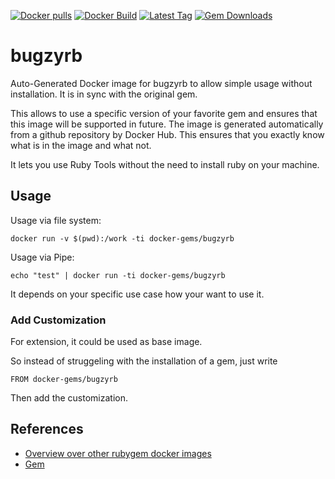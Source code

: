 [![Docker pulls](https://img.shields.io/docker/pulls/rubygem/bugzyrb.svg)](https://hub.docker.com/r/rubygem/bugzyrb/)
[![Docker Build](https://img.shields.io/docker/automated/rubygem/bugzyrb.svg)](https://hub.docker.com/r/rubygem/bugzyrb/)
[![Latest Tag](https://img.shields.io/github/tag/docker-rubygem/bugzyrb.svg)](https://hub.docker.com/r/rubygem/bugzyrb/)
[![Gem Downloads](https://img.shields.io/gem/dt/bugzyrb.svg)](https://rubygems.org/gems/bugzyrb/)
# bugzyrb

Auto-Generated Docker image for bugzyrb to allow simple usage without installation.
It is in sync with the original gem.

This allows to use a specific version of your favorite gem and ensures that this image will be supported in future.
The image is generated automatically from a github repository by Docker Hub.
This ensures that you exactly know what is in the image and what not.

It lets you use Ruby Tools without the need to install ruby on your machine.

## Usage

Usage via file system:

`docker run -v $(pwd):/work -ti docker-gems/bugzyrb`

Usage via Pipe:

`echo "test" | docker run -ti docker-gems/bugzyrb`

It depends on your specific use case how your want to use it.

### Add Customization

For extension, it could be used as base image.

So instead of struggeling with the installation of a gem, just write

`FROM docker-gems/bugzyrb`

Then add the customization.

## References

 - [Overview over other rubygem docker images](https://github.com/thinkbot/docker-rubygem)
 - [Gem](https://rubygems.org/gems/bugzyrb/)
